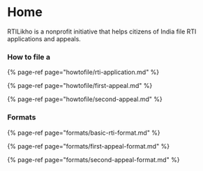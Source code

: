 # Home

RTILikho is a nonprofit initiative that helps citizens of India file RTI applications and appeals.

### How to file a

{% page-ref page="howtofile/rti-application.md" %}

{% page-ref page="howtofile/first-appeal.md" %}

{% page-ref page="howtofile/second-appeal.md" %}

### Formats

{% page-ref page="formats/basic-rti-format.md" %}

{% page-ref page="formats/first-appeal-format.md" %}

{% page-ref page="formats/second-appeal-format.md" %}

